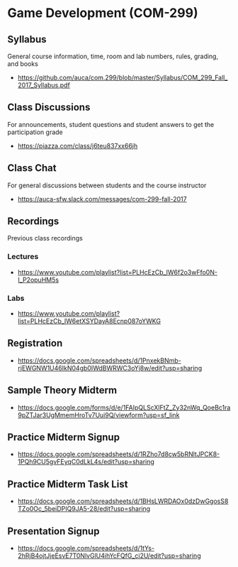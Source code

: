 # Game Development (COM-299)

## Syllabus

General course information, time, room and lab numbers, rules, grading, and
books

* <https://github.com/auca/com.299/blob/master/Syllabus/COM_299_Fall_2017_Syllabus.pdf>

## Class Discussions

For announcements, student questions and student answers to get the
participation grade

* <https://piazza.com/class/j6teu837xx66jh>

## Class Chat

For general discussions between students and the course instructor

* <https://auca-sfw.slack.com/messages/com-299-fall-2017>

## Recordings

Previous class recordings

### Lectures

* <https://www.youtube.com/playlist?list=PLHcEzCb_lW6f2o3wFfo0N-I_P2opuHM5s>

### Labs

* <https://www.youtube.com/playlist?list=PLHcEzCb_lW6etXSYDayA8Ecnp087oYWKG>

## Registration

* <https://docs.google.com/spreadsheets/d/1PnxekBNmb-rjEWGNW1U46IkN04gb0IWdBWRWC3oYj8w/edit?usp=sharing>

## Sample Theory Midterm

* <https://docs.google.com/forms/d/e/1FAIpQLScXlFtZ_Zy32nWq_QoeBc1ra9pZTJar3UgMmemHroTv7Uui9Q/viewform?usp=sf_link>

## Practice Midterm Signup

* <https://docs.google.com/spreadsheets/d/1RZho7d8cw5bRNltJPCK8-1PQh9CU5gvFEyqC0dLkL4s/edit?usp=sharing>

## Practice Midterm Task List

* <https://docs.google.com/spreadsheets/d/1BHsLWRDAOx0dzDwGgosS8TZo0Oc_5beiDPIQ9JA5-28/edit?usp=sharing>

## Presentation Signup

* <https://docs.google.com/spreadsheets/d/1tYs-2hRjB4ojtJjeEsvE7T0NlvGlU4ihYcFQfG_ci2U/edit?usp=sharing>
